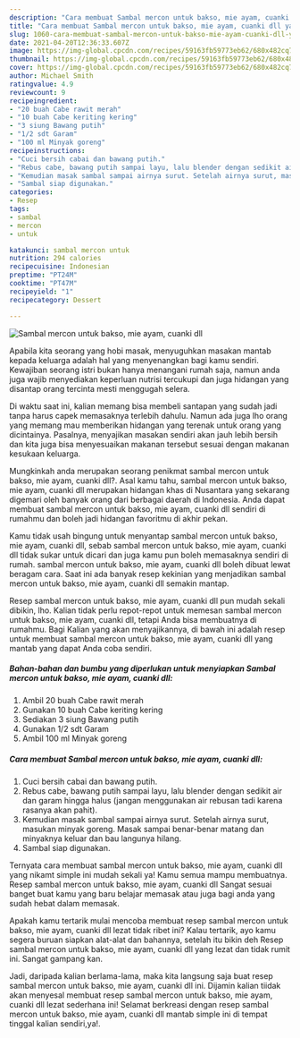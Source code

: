 ```yaml
---
description: "Cara membuat Sambal mercon untuk bakso, mie ayam, cuanki dll yang sedap Untuk Jualan"
title: "Cara membuat Sambal mercon untuk bakso, mie ayam, cuanki dll yang sedap Untuk Jualan"
slug: 1060-cara-membuat-sambal-mercon-untuk-bakso-mie-ayam-cuanki-dll-yang-sedap-untuk-jualan
date: 2021-04-20T12:36:33.607Z
image: https://img-global.cpcdn.com/recipes/59163fb59773eb62/680x482cq70/sambal-mercon-untuk-bakso-mie-ayam-cuanki-dll-foto-resep-utama.jpg
thumbnail: https://img-global.cpcdn.com/recipes/59163fb59773eb62/680x482cq70/sambal-mercon-untuk-bakso-mie-ayam-cuanki-dll-foto-resep-utama.jpg
cover: https://img-global.cpcdn.com/recipes/59163fb59773eb62/680x482cq70/sambal-mercon-untuk-bakso-mie-ayam-cuanki-dll-foto-resep-utama.jpg
author: Michael Smith
ratingvalue: 4.9
reviewcount: 9
recipeingredient:
- "20 buah Cabe rawit merah"
- "10 buah Cabe keriting kering"
- "3 siung Bawang putih"
- "1/2 sdt Garam"
- "100 ml Minyak goreng"
recipeinstructions:
- "Cuci bersih cabai dan bawang putih."
- "Rebus cabe, bawang putih sampai layu, lalu blender dengan sedikit air dan garam hingga halus (jangan menggunakan air rebusan tadi karena rasanya akan pahit)."
- "Kemudian masak sambal sampai airnya surut. Setelah airnya surut, masukan minyak goreng. Masak sampai benar-benar matang dan minyaknya keluar dan bau langunya hilang."
- "Sambal siap digunakan."
categories:
- Resep
tags:
- sambal
- mercon
- untuk

katakunci: sambal mercon untuk 
nutrition: 294 calories
recipecuisine: Indonesian
preptime: "PT24M"
cooktime: "PT47M"
recipeyield: "1"
recipecategory: Dessert

---
```



![Sambal mercon untuk bakso, mie ayam, cuanki dll](https://img-global.cpcdn.com/recipes/59163fb59773eb62/680x482cq70/sambal-mercon-untuk-bakso-mie-ayam-cuanki-dll-foto-resep-utama.jpg)

Apabila kita seorang yang hobi masak, menyuguhkan masakan mantab kepada keluarga adalah hal yang menyenangkan bagi kamu sendiri. Kewajiban seorang istri bukan hanya menangani rumah saja, namun anda juga wajib menyediakan keperluan nutrisi tercukupi dan juga hidangan yang disantap orang tercinta mesti menggugah selera.

Di waktu  saat ini, kalian memang bisa membeli santapan yang sudah jadi tanpa harus capek memasaknya terlebih dahulu. Namun ada juga lho orang yang memang mau memberikan hidangan yang terenak untuk orang yang dicintainya. Pasalnya, menyajikan masakan sendiri akan jauh lebih bersih dan kita juga bisa menyesuaikan makanan tersebut sesuai dengan makanan kesukaan keluarga. 



Mungkinkah anda merupakan seorang penikmat sambal mercon untuk bakso, mie ayam, cuanki dll?. Asal kamu tahu, sambal mercon untuk bakso, mie ayam, cuanki dll merupakan hidangan khas di Nusantara yang sekarang digemari oleh banyak orang dari berbagai daerah di Indonesia. Anda dapat membuat sambal mercon untuk bakso, mie ayam, cuanki dll sendiri di rumahmu dan boleh jadi hidangan favoritmu di akhir pekan.

Kamu tidak usah bingung untuk menyantap sambal mercon untuk bakso, mie ayam, cuanki dll, sebab sambal mercon untuk bakso, mie ayam, cuanki dll tidak sukar untuk dicari dan juga kamu pun boleh memasaknya sendiri di rumah. sambal mercon untuk bakso, mie ayam, cuanki dll boleh dibuat lewat beragam cara. Saat ini ada banyak resep kekinian yang menjadikan sambal mercon untuk bakso, mie ayam, cuanki dll semakin mantap.

Resep sambal mercon untuk bakso, mie ayam, cuanki dll pun mudah sekali dibikin, lho. Kalian tidak perlu repot-repot untuk memesan sambal mercon untuk bakso, mie ayam, cuanki dll, tetapi Anda bisa membuatnya di rumahmu. Bagi Kalian yang akan menyajikannya, di bawah ini adalah resep untuk membuat sambal mercon untuk bakso, mie ayam, cuanki dll yang mantab yang dapat Anda coba sendiri.

<!--inarticleads1-->

##### Bahan-bahan dan bumbu yang diperlukan untuk menyiapkan Sambal mercon untuk bakso, mie ayam, cuanki dll:

1. Ambil 20 buah Cabe rawit merah
1. Gunakan 10 buah Cabe keriting kering
1. Sediakan 3 siung Bawang putih
1. Gunakan 1/2 sdt Garam
1. Ambil 100 ml Minyak goreng




<!--inarticleads2-->

##### Cara membuat Sambal mercon untuk bakso, mie ayam, cuanki dll:

1. Cuci bersih cabai dan bawang putih.
1. Rebus cabe, bawang putih sampai layu, lalu blender dengan sedikit air dan garam hingga halus (jangan menggunakan air rebusan tadi karena rasanya akan pahit).
1. Kemudian masak sambal sampai airnya surut. Setelah airnya surut, masukan minyak goreng. Masak sampai benar-benar matang dan minyaknya keluar dan bau langunya hilang.
1. Sambal siap digunakan.




Ternyata cara membuat sambal mercon untuk bakso, mie ayam, cuanki dll yang nikamt simple ini mudah sekali ya! Kamu semua mampu membuatnya. Resep sambal mercon untuk bakso, mie ayam, cuanki dll Sangat sesuai banget buat kamu yang baru belajar memasak atau juga bagi anda yang sudah hebat dalam memasak.

Apakah kamu tertarik mulai mencoba membuat resep sambal mercon untuk bakso, mie ayam, cuanki dll lezat tidak ribet ini? Kalau tertarik, ayo kamu segera buruan siapkan alat-alat dan bahannya, setelah itu bikin deh Resep sambal mercon untuk bakso, mie ayam, cuanki dll yang lezat dan tidak rumit ini. Sangat gampang kan. 

Jadi, daripada kalian berlama-lama, maka kita langsung saja buat resep sambal mercon untuk bakso, mie ayam, cuanki dll ini. Dijamin kalian tiidak akan menyesal membuat resep sambal mercon untuk bakso, mie ayam, cuanki dll lezat sederhana ini! Selamat berkreasi dengan resep sambal mercon untuk bakso, mie ayam, cuanki dll mantab simple ini di tempat tinggal kalian sendiri,ya!.

